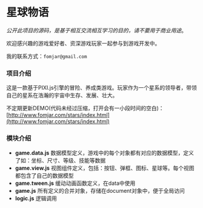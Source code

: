 # 星球物语

*公开此项目的源码，是基于相互交流相互学习的目的，请不要用于商业用途*。

欢迎感兴趣的游戏爱好者、资深游戏玩家一起参与到游戏开发中。

我的联系方式：`fomjar@gmail.com`

### 项目介绍

这是一款基于PIXI.js引擎的冒险、养成类游戏。玩家作为一个星系的领导者，带领自己的星系在浩瀚的宇宙中生存、发展、壮大。

不定期更新DEMO(代码未经过压缩，打开会有一小段时间的空白)：[http://www.fomjar.com/stars/index.html](http://www.fomjar.com/stars/index.html)

### 模块介绍

- **game.data.js**  数据模型定义，游戏中的每个对象都有对应的数据模型，定义了如：坐标、尺寸、等级、技能等数据
- **game.view.js**  视图组件定义，包括：按钮、弹框、图标、星球等。每个视图都包含了自己的数据模型
- **game.tween.js** 缓动动画函数定义，在data中使用
- **game.js**       所有定义的合并对象，存储在document对象中，便于全局访问
- **logic.js**      逻辑调用
